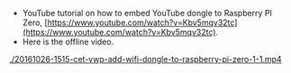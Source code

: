 * YouTube tutorial on how to embed YouTube dongle to Raspberry PI Zero, [https://www.youtube.com/watch?v=Kbv5mqv32tc](https://www.youtube.com/watch?v=Kbv5mqv32tc).
* Here is the offline video.

[./20161026-1515-cet-vwp-add-wifi-dongle-to-raspberry-pi-zero-1-1.mp4](./20161026-1515-cet-vwp-add-wifi-dongle-to-raspberry-pi-zero-1-1.mp4)